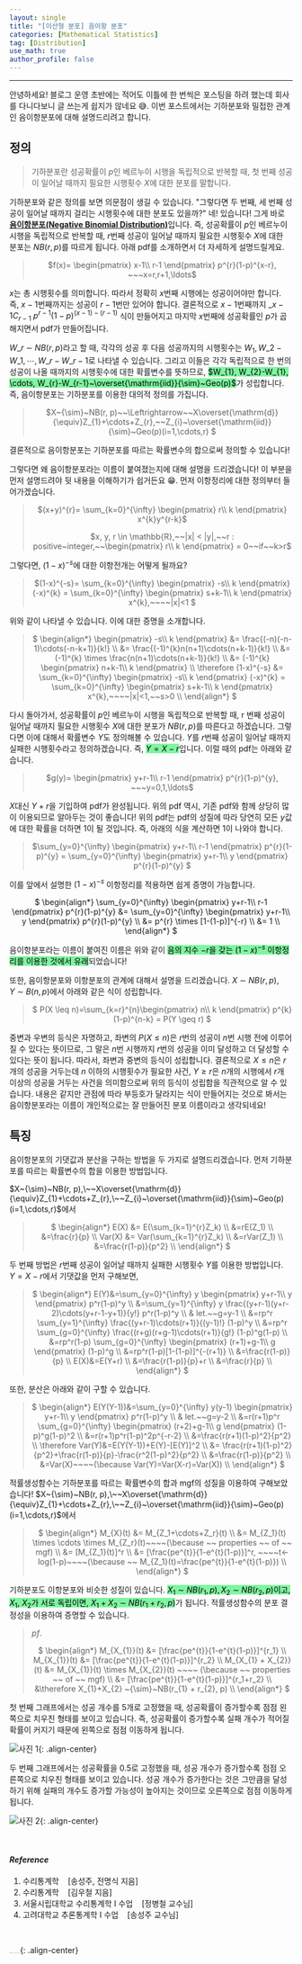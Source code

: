 ```yaml
---
layout: single
title: "[이산형 분포] 음이항 분포"
categories: [Mathematical Statistics]
tag: [Distribution]
use_math: true
author_profile: false
---
```

-----
안녕하세요! 블로그 운영 초반에는 적어도 이틀에 한 번씩은 포스팅을 하려 했는데 회사를 다니다보니 글 쓰는게 쉽지가 않네요 😅. 이번 포스트에서는 기하분포와 밀접한 관계인 음이항분포에 대해 설명드리려고 합니다.

## 정의

> 기하분포란 성공확률이 $p$인 베르누이 시행을 독립적으로 반복할 때, 첫 번째 성공이 일어날 때까지 필요한 시행횟수 $X$에 대한 분포를 말합니다.

기하분포와 같은 정의를 보면 의문점이 생길 수 있습니다. "그렇다면 두 번째, 세 번째 성공이 일어날 때까지 걸리는 시행횟수에 대한 분포도 있을까?" 네! 있습니다! 그게 바로 <u><b>음이항분포(Negative Binomial Distribution)</b></u>입니다. 즉, 성공확률이 $p$인 베르누이 시행을 독립적으로 반복할 때, $r$번째 성공이 일어날 때까지 필요한 시행횟수 $X$에 대한 분포는 $NB(r, p)$를 따르게 됩니다. 아래 pdf를 소개하면서 더 자세하게 설명드릴게요.
<br>

> <p style = "text-align:center;">$f(x)= \begin{pmatrix}
> x-1\\
> r-1
> \end{pmatrix}
> p^{r}(1-p)^{x-r}, ~~~x=r,r+1,\ldots$</p>

$x$는 총 시행횟수를 의미합니다. 따라서 정확히 $x$번째 시행에는 성공이어야만 합니다. 즉, $x-1$번째까지는 성공이  $r-1$번만 있어야 합니다. 결론적으로 $x-1$번째까지 $\_{x-1}C_{r-1}~p^{r-1}(1-p)^{(x-1)-(r-1)}$ 식이 만들어지고 마지막 $x$번째에 성공확률인 $p$가 곱해지면서 pdf가 만들어집니다. <br>

$W\_{r}~{\sim}~NB(r, p)$라고 할 때,  각각의 성공 후 다음 성공까지의 시행횟수는 $W_{1}, W\_{2}-W\_{1}, \cdots, W\_{r}-W\_{r-1}$로 나타낼 수 있습니다. 그리고 이들은 각각 독립적으로 한 번의 성공이 나올 때까지의 시행횟수에 대한 확률변수를 뜻하므로, <mark style='background-color: #7ff5a0'>$W_{1}, W_{2}-W_{1}, \cdots, W_{r}-W_{r-1}~\overset{\mathrm{iid}}{\sim}~Geo(p)$</mark>가 성립합니다. 즉, 음이항분포는 기하분포를 이용한 대의적 정의를 가집니다.

> <p style = "text-align:center;">
> $X~{\sim}~NB(r, p)~~\Leftrightarrow~~X\overset{\mathrm{d}}{\equiv}Z_{1}+\cdots+Z_{r},~~Z_{i}~\overset{\mathrm{iid}}{\sim}~Geo(p)(i=1,\cdots,r)
> $</p>

결론적으로 음이항분포는 기하분포를 따르는 확률변수의 합으로써 정의할 수 있습니다! <br>

그렇다면 왜 음이항분포라는 이름이 붙여졌는지에 대해 설명을 드리겠습니다! 이 부분을 먼저 설명드려야 뒷 내용을 이해하기가 쉽거든요 😁. 먼저 이항정리에 대한 정의부터 들어가겠습니다.<br>

> <p style = "text-align:center;">$(x+y)^{r}= \sum_{k=0}^{\infty} \begin{pmatrix}
> r\\
> k
> \end{pmatrix}
> x^{k}y^{r-k}$</p>
>
> <p style = "text-align:center;">$x, y, r \in \mathbb{R},~~|x| < |y|,~~r : positive~integer,~~\begin{pmatrix}
> r\\
> k
> \end{pmatrix} = 0~~if~~k>r$</p>

그렇다면, $(1-x)^{-s}$에 대한 이항전개는 어떻게 될까요?

> <p style = "text-align:center;">$(1-x)^{-s}= \sum_{k=0}^{\infty} \begin{pmatrix}
> -s\\
> k
> \end{pmatrix}
> (-x)^{k}
> = \sum_{k=0}^{\infty} \begin{pmatrix}
> s+k-1\\
> k
> \end{pmatrix}
> x^{k},~~~~|x|<1
> $</p>

위와 같이 나타낼 수 있습니다. 이에 대한 증명을 소개합니다.

> <p style = "text-align:center;">$
> \begin{align*} 
> \begin{pmatrix}
> -s\\
> k
> \end{pmatrix}
> &= \frac{(-n)(-n-1)\cdots(-n-k+1)}{k!} \\
> &= \frac{(-1)^{k}n(n+1)\cdots(n+k-1)}{k!} \\    
> &= (-1)^{k} \times \frac{n(n+1)\cdots(n+k-1)}{k!} \\
> &= (-1)^{k} \begin{pmatrix}
> n+k-1\\
> k
> \end{pmatrix} \\
> \therefore (1-x)^{-s} &= \sum_{k=0}^{\infty} \begin{pmatrix}
> -s\\
> k
> \end{pmatrix}
> (-x)^{k}
> = \sum_{k=0}^{\infty} \begin{pmatrix}
> s+k-1\\
> k
> \end{pmatrix}
> x^{k},~~~~|x|<1,~~s>0 \\
> \end{align*}
> $</p>

다시 돌아가서, 성공확률이 $p$인 베르누이 시행을 독립적으로 반복할 때, r 번째 성공이 일어날 때까지 필요한 시행횟수 $X$에 대한 분포가 $NB(r, p)$를 따른다고 하겠습니다. 그렇다면 이에 대해서 확률변수 $Y$도 정의해볼 수 있습니다. $Y$를 $r$번째 성공이 일어날 때까지 실패한 시행횟수라고 정의하겠습니다. 즉, <mark style='background-color: #7ff5a0'>$Y=X-r$</mark>입니다. 이럴 때의 pdf는 아래와 같습니다.

> <p style = "text-align:center;">$g(y)= \begin{pmatrix}
> y+r-1\\
> r-1
> \end{pmatrix}
> p^{r}(1-p)^{y}, ~~~y=0,1,\ldots$</p>

$X$대신 $Y+r$을 기입하여 pdf가 완성됩니다. 위의 pdf 역시, 기존 pdf와 함께 상당히 많이 이용되므로 알아두는 것이 좋습니다! 위의 pdf는 pdf의 성질에 따라 당연히 모든 $y$값에 대한 확률을 더하면 $1$이 될 것입니다. 즉, 아래의 식을 계산하면 1이 나와야 합니다.

> <p style = "text-align:center;">$\sum_{y=0}^{\infty} \begin{pmatrix}
> y+r-1\\
> r-1
> \end{pmatrix}
> p^{r}(1-p)^{y} = \sum_{y=0}^{\infty} \begin{pmatrix}
> y+r-1\\
> y
> \end{pmatrix}
> p^{r}(1-p)^{y} $</p>

이를 앞에서 설명한 $(1-x)^{-s}$ 이항정리를 적용하면 쉽게 증명이 가능합니다.

<p style = "text-align:center;">$
\begin{align*} 
\sum_{y=0}^{\infty} \begin{pmatrix}
y+r-1\\
r-1
\end{pmatrix}
p^{r}(1-p)^{y} &= \sum_{y=0}^{\infty} \begin{pmatrix}
y+r-1\\
y
\end{pmatrix}
p^{r}(1-p)^{y} \\
&= p^{r} \times [1-(1-p)]^{-r} \\
&= 1 \\
\end{align*}
$</p>

음이항분포라는 이름이 붙여진 이름은 위와 같이 <mark style='background-color: #7ff5a0'>음의 지수 $-r$을 갖는 $(1-x)^{-s}$ 이항정리를 이용한 것에서 유래</mark>되었습니다! <br>

또한, 음이항분포와 이항분포의 관계에 대해서 설명을 드리겠습니다. $X~{\sim}~NB(r, p), Y~{\sim}~B(n, p)$에서 아래와 같은 식이 성립합니다.

> <p style = "text-align:center;">$
> P(X \leq n)=\sum_{k=r}^{n}\begin{pmatrix}
> n\\
> k
> \end{pmatrix}
> p^{k}(1-p)^{n-k}
> = P(Y \geq r)
> $</p>

중변과 우변의 등식은 자명하고, 좌변의 $P(X \leq n)$은 $r$번의 성공이 $n$번 시행 전에 이루어질 수 있다는 뜻이므로, 그 말은 $n$번 시행까지 $r$번의 성공을 이미 달성하고 더 달성할 수 있다는 뜻이 됩니다. 따라서, 좌변과 중변의 등식이 성립합니다. 결론적으로 $X \leq n$은 $r$개의 성공을 거두는데 $n$ 이하의 시행횟수가 필요한 사건, $Y \geq r$은 $n$개의 시행에서 $r$개 이상의 성공을 거두는 사건을 의미함으로써 위의 등식이 성립함을 직관적으로 알 수 있습니다. 내용은 같지만 관점에 따라 부등호가 달라지는 식이 만들어지는 것으로 봐서는 음이항분포라는 이름이 개인적으로는 잘 만들어진 분포 이름이라고 생각되네요!

## 특징

음이항분포의 기댓값과 분산을 구하는 방법을 두 가지로 설명드리겠습니다. 먼저 기하분포를 따르는 확률변수의 합을 이용한 방법입니다.

$X~{\sim}~NB(r, p),\~~X\overset{\mathrm{d}}{\equiv}Z_{1}+\cdots+Z_{r},\~~Z_{i}~\overset{\mathrm{iid}}{\sim}~Geo(p)(i=1,\cdots,r)$에서

> <p style = "text-align:center;">
> $ \begin{align*}
> E(X) &= E(\sum_{k=1}^{r}Z_k) \\
> &=rE(Z_1) \\
> &=\frac{r}{p} \\
> Var(X) &= Var(\sum_{k=1}^{r}Z_k) \\
> &=rVar(Z_1) \\
> &=\frac{r(1-p)}{p^2} \\
> \end{align*} $</p>

두 번째 방법은 $r$번째 성공이 일어날 때까지 실패한 시행횟수 $Y$를 이용한 방법입니다. $Y=X-r$에서 기댓값을 먼저 구해보면,

> <p style = "text-align:center;">
> $ \begin{align*}
> E(Y)&=\sum_{y=0}^{\infty} y
> \begin{pmatrix}
> y+r-1\\
> y
> \end{pmatrix}    
> p^r(1-p)^y \\
> &=\sum_{y=1}^{\infty} y \frac{(y+r-1)(y+r-2)\cdots(y+r-1-y+1)}{y!} p^r(1-p)^y \\
> & let.~~g=y-1 \\
> &=rp^r \sum_{y=1}^{\infty} \frac{(y+r-1)\cdots(r+1)}{(y-1)!} (1-p)^y \\
> &=rp^r \sum_{g=0}^{\infty} \frac{(r+g)(r+g-1)\cdots(r+1)}{g!} (1-p)^g(1-p) \\
> &=rp^r(1-p) \sum_{g=0}^{\infty} 
> \begin{pmatrix}
> (r+1)+g-1\\
> g
> \end{pmatrix}  
> (1-p)^g \\
> &=rp^r(1-p)[1-(1-p)]^{-(r+1)} \\
> &=\frac{r(1-p)}{p} \\
> E(X)&=E(Y+r) \\
> &=\frac{r(1-p)}{p}+r \\
> &=\frac{r}{p} \\
> \end{align*} $</p>

또한, 분산은 아래와 같이 구할 수 있습니다.

> <p style = "text-align:center;">
> $ \begin{align*}
> E(Y(Y-1))&=\sum_{y=0}^{\infty} y(y-1)
> \begin{pmatrix}
> y+r-1\\
> y
> \end{pmatrix}    
> p^r(1-p)^y \\
> & let.~~g=y-2 \\
> &=r(r+1)p^r \sum_{g=0}^{\infty} 
> \begin{pmatrix}
> (r+2)+g-1\\
> g
> \end{pmatrix}  
> (1-p)^g(1-p)^2 \\
> &=r(r+1)p^r(1-p)^2p^{-r-2} \\
> &=\frac{r(r+1)(1-p)^2}{p^2} \\
> \therefore Var(Y)&=E(Y(Y-1))+E(Y)-[E(Y)]^2 \\
> &= \frac{r(r+1)(1-p)^2}{p^2}+\frac{r(1-p)}{p}-\frac{r^2(1-p)^2}{p^2} \\
> &=\frac{r(1-p)}{p^2} \\
> &=Var(X)~~~~(\because Var(Y)=Var(X-r)=Var(X)) \\
> \end{align*} $</p>

적률생성함수는 기하분포를 따르는 확률변수의 합과 mgf의 성질을 이용하여 구해보았습니다! $X~{\sim}~NB(r, p),\~~X\overset{\mathrm{d}}{\equiv}Z_{1}+\cdots+Z_{r},\~~Z_{i}~\overset{\mathrm{iid}}{\sim}~Geo(p)(i=1,\cdots,r)$에서

> <p style = "text-align:center;">
> $ \begin{align*} M_{X}(t) &= M_{Z_1+\cdots+Z_r}(t) \\
> &= M_{Z_1}(t) \times \cdots \times M_{Z_r}(t)~~~~(\because ~~ properties ~~ of ~~ mgf) \\
> &= [M_{Z_1}(t)]^r \\
> &= [\frac{pe^{t}}{1-e^{t}(1-p)}]^r, ~~~~t<-log(1-p)~~~~(\because ~~ M_{Z_1}(t)=\frac{pe^{t}}{1-e^{t}(1-p)}) \\
> \end{align*} $</p>

기하분포도 이항분포와 비슷한 성질이 있습니다. <mark style='background-color: #7ff5a0'>$X_{1} ~{\sim}~NB(r_{1}, p), X_{2} ~{\sim}~NB(r_{2}, p)$이고, $X_{1},~ X_{2}$가 서로 독립이면, $X_{1}+X_{2} ~{\sim}~NB(r_{1} + r_{2}, p)$</mark>가 됩니다. 적률생성함수의 분포 결정성을 이용하여 증명할 수 있습니다.

> $pf.$
> <p style = "text-align:center;">
> $ \begin{align*}
> M_{X_{1}}(t) &= [\frac{pe^{t}}{1-e^{t}(1-p)}]^{r_1} \\
> M_{X_{1}}(t) &= [\frac{pe^{t}}{1-e^{t}(1-p)}]^{r_2} \\
> M_{X_{1} + X_{2}}(t) &= M_{X_{1}}(t) \times M_{X_{2}}(t) ~~~~ (\because ~~ properties ~~ of ~~ mgf) \\
> &= [\frac{pe^{t}}{1-e^{t}(1-p)}]^{r_1+r_2} \\
> &\therefore X_{1}+X_{2} ~{\sim}~NB(r_{1} + r_{2}, p) \\
> \end{align*} $</p>

첫 번째 그래프에서는 성공 개수를 5개로 고정했을 때, 성공확률이 증가할수록 점점 왼쪽으로 치우친 형태를 보이고 있습니다. 즉, 성공확률이 증가할수록 실패 개수가 적어질 확률이 커지기 때문에 왼쪽으로 점점 이동하게 됩니다.

![사진 1](https://user-images.githubusercontent.com/37182279/222922227-be280268-617e-4169-87bf-5bee8023710e.png){: .align-center}

두 번째 그래프에서는 성공확률을 0.5로 고정했을 때, 성공 개수가 증가할수록 점점 오른쪽으로 치우친 형태를 보이고 있습니다. 성공 개수가 증가한다는 것은 그만큼을 달성하기 위해 실패의 개수도 증가할 가능성이 높아지는 것이므로 오른쪽으로 점점 이동하게 됩니다.

![사진 2](https://user-images.githubusercontent.com/37182279/222922233-547934f1-d16d-4e05-a680-46842029d9cb.png){: .align-center}

<br>

#### *Reference*

1. 수리통계학&nbsp;&nbsp;&nbsp;&nbsp;[송성주, 전명식 지음]
2. 수리통계학&nbsp;&nbsp;&nbsp;&nbsp;[김우철 지음]
3. 서울시립대학교 수리통계학 I 수업&nbsp;&nbsp;&nbsp;&nbsp;[정병철 교수님]
4. 고려대학교 추론통계학 I 수업&nbsp;&nbsp;&nbsp;&nbsp;[송성주 교수님]

<br>

<img src="https://user-images.githubusercontent.com/37182279/216820587-4617a62e-0565-47f1-9ead-f4cd367572a1.png" alt="DATA_100%_LOGO_LIGHT" style="zoom:10%">{: .align-center}

<br>

<br>



